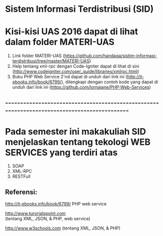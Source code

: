 # Sistem Informasi Terdistribusi (SID)


# Kisi-kisi UAS 2016 dapat di lihat dalam folder  MATERI-UAS 

1. Link folder MATERI-UAS (https://github.com/handaga/sistim-informasi-terdistribusi/tree/master/MATERI-UAS)
2. Help tentang xml-rpc dengan Code-Igniter dapat di lihat di sini (http://www.codeigniter.com/user_guide/libraries/xmlrpc.html)
3. Buku PHP Web Service 2'nd dapat di unduh dari link ini (http://it-ebooks.info/book/6799/), dilengkapi dengan contoh kode yang dapat di unduh dari link ini (https://github.com/lornajane/PHP-Web-Services)

## --------------------------------------------------------------------------------------------

# Pada semester ini makakuliah SID menjelaskan tentang tekologi WEB SERVICES yang terdiri atas

1. SOAP
1. XML-RPC
1. RESTFull 


## Referensi:

http://it-ebooks.info/book/6799/
PHP web service

http://www.turorialspoint.com  
(tentang XML, JSON, & PHP, web service)

http://www.w3schools.com
(tentang XML, JSON, & PHP)
